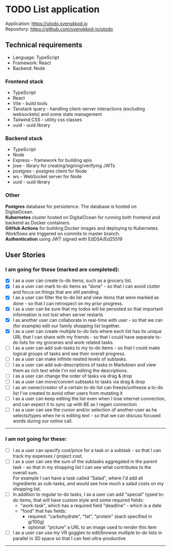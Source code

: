 # TODO List application

Application: https://utodo.svenskkod.io  
Repository: https://github.com/svenskkod-io/utodo

## Technical requirements
- Language: TypeScript
- Framework: React
- Backend: Node

### Frontend stack

- TypeScript
- React
- Vite - build tools
- Tanstack query - handling client-server interactions (excluding websockets) and some state management
- Tailwind CSS - utility css classes
- uuid - uuid library

### Backend stack

- TypeScript
- Node
- Express - framework for building apis
- jose - library for creating/signing/verifying JWTs
- postgres - postgres client for Node
- ws - WebSocket server for Node
- uuid - uuid library

### Other

**Postgres** database for persistence. The database is hosted on DigitalOcean.  
**Kubernetes** cluster hosted on DigitalOcean for running both frontend and backend as Docker containers.  
**GitHub Actions** for building Docker images and deploying to Kubernetes. Workflows are triggered on commits to master
branch.  
**Authentication** using JWT signed with EdDSA/Ed25519  

## User Stories

### I am going for these (marked are completed):
- [x] I as a user can create to-do items, such as a grocery list.
- [x] I as a user can mark to-do items as "done" - so that I can avoid clutter and focus on things that are still pending.
- [x] I as a user can filter the to-do list and view items that were marked as done - so that I can retrospect on my prior progress.
- [x] I as a user can be sure that my todos will be persisted so that important information is not lost when server restarts
- [x] I as another user can collaborate in real-time with user - so that we can (for example) edit our family shopping list together.
- [x] I as a user can create multiple to-do lists where each list has its unique URL that I can share with my friends - so that I could have separate to-do lists for my groceries and work related tasks.
- [ ] I as a user can add sub-tasks to my to-do items - so that I could make logical groups of tasks and see their overall progress.
- [ ] I as a user can make infinite nested levels of subtasks.
- [ ] I as a user can add sub-descriptions of tasks in Markdown and view them as rich text while I'm not editing the descriptions.
- [ ] I as a user can change the order of tasks via drag & drop
- [ ] I as a user can move/convert subtasks to tasks via drag & drop
- [ ] I as an owner/creator of a certain to-do list can freeze/unfreeze a to-do list I've created to avoid other users from mutating it
- [ ] I as a user can keep editing the list even when I lose internet connection, and can expect it to sync up with BE as I regain connection
- [ ] I as a user can see the cursor and/or selection of another-user as he selects/types when he is editing text - so that we can discuss focused words during our online call.
---
### I am not going for these:
- [ ] I as a user can specify cost/price for a task or a subtask - so that I can track my expenses / project cost.
- [ ] I as a user can see the sum of the subtasks aggregated in the parent task - so that in my shopping list I can see what contributes to the overall sum.  
For example I can have a task called "Salad", where I'd add all ingredients as sub-tasks, and would see how much a salad costs on my shopping list.
- [ ] In addition to regular to-do tasks, I as a user can add "special" typed to-do items, that will have custom style and some required fields:  
  - "work-task", which has a required field "deadline" - which is a date
  - "food" that has fields:
    - required: "carbohydrate", "fat", "protein" (each specified in g/100g)
    - optional: "picture" a URL to an image used to render this item
- [ ] I as a user can use my VR goggles to edit/browse multiple to-do lists in parallel in 3D space so that I can feel ultra-productive  
---
